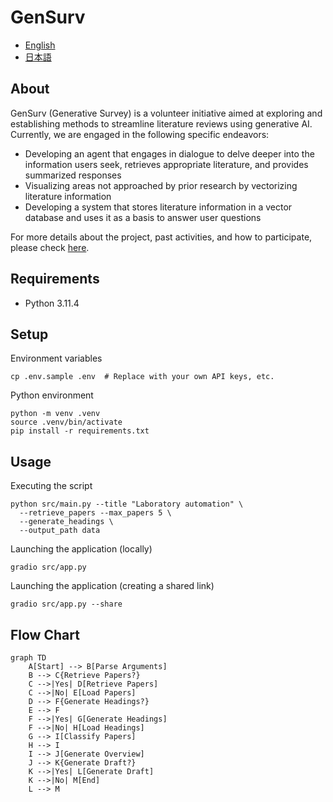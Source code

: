 # GenSurv
- [English](README.md)
- [日本語](README_ja.md)


## About
GenSurv (Generative Survey) is a volunteer initiative aimed at exploring and establishing methods to streamline literature reviews using generative AI. Currently, we are engaged in the following specific endeavors:
- Developing an agent that engages in dialogue to delve deeper into the information users seek, retrieves appropriate literature, and provides summarized responses
- Visualizing areas not approached by prior research by vectorizing literature information
- Developing a system that stores literature information in a vector database and uses it as a basis to answer user questions

For more details about the project, past activities, and how to participate, please check [here](https://gensurv.notion.site/GenSurv-080bd169f48849568ef001a4aa08ca1e?pvs=4).

## Requirements
- Python 3.11.4

## Setup
Environment variables
```shell
cp .env.sample .env  # Replace with your own API keys, etc.
```

Python environment
```shell
python -m venv .venv
source .venv/bin/activate
pip install -r requirements.txt
```
## Usage
Executing the script
```shell
python src/main.py --title "Laboratory automation" \
  --retrieve_papers --max_papers 5 \
  --generate_headings \
  --output_path data
```

Launching the application (locally)
```shell
gradio src/app.py
```

Launching the application (creating a shared link)
```shell
gradio src/app.py --share
```


## Flow Chart
```mermaid
graph TD
    A[Start] --> B[Parse Arguments]
    B --> C{Retrieve Papers?}
    C -->|Yes| D[Retrieve Papers]
    C -->|No| E[Load Papers]
    D --> F{Generate Headings?}
    E --> F
    F -->|Yes| G[Generate Headings]
    F -->|No| H[Load Headings]
    G --> I[Classify Papers]
    H --> I
    I --> J[Generate Overview]
    J --> K{Generate Draft?}
    K -->|Yes| L[Generate Draft]
    K -->|No| M[End]
    L --> M
```
